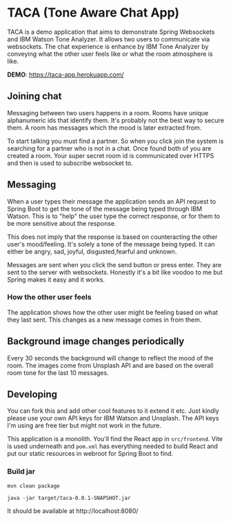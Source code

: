 # TACA (Tone Aware Chat App)

TACA is a demo application that aims to demonstrate Spring Websockets and IBM Watson Tone Analyzer. It allows two users to communicate via websockets. The chat experience is enhance by IBM Tone Analyzer by conveying what the other user feels like or what the room atmosphere is like.

**DEMO**: https://taca-app.herokuapp.com/

## Joining chat

Messaging between two users happens in a room. Rooms have unique alphanumeric ids that identify them.
It's probably not the best way to secure them. A room has messages which the mood is later extracted from.

To start talking you must find a partner. So when you click join the system is searching for a partner who is not in a chat.
Once found both of you are created a room. Your super secret room id is communicated over HTTPS and then is used to subscribe websocket to.

## Messaging

When a user types their message the application sends an API request to Spring Boot to get the tone of the message being typed through IBM Watson.
This is to "help" the user type the correct response, or for them to be more sensitive about the response.

This does not imply that the response is based on counteracting the other user's mood/feeling. It's solely a tone of the message being typed.
It can either be angry, sad, joyful, disgusted,fearful and unknown.

Messages are sent when you click the send button or press enter. They are sent to the server with websockets.
Honestly it's a bit like voodoo to me but Spring makes it easy and it works.
### How the other user feels

The application shows how the other user might be feeling based on what they last sent.
This changes as a new message comes in from them.

## Background image changes periodically

Every 30 seconds the background will change to reflect the mood of the room. The images come from Unsplash API and are based on the overall room tone for the last 10 messages.


## Developing

You can fork this and add other cool features to it extend it etc.
Just kindly please use your own API keys for IBM Watson and Unsplash.
The API keys I'm using are free tier but might not work in the future.

This application is a monolith. You'll find the React app in `src/frontend`.
Vite is used underneath and `pom.xml` has everything needed to build React and put our static resources in webroot for Spring Boot to find.

### Build jar
```
mvn clean package
```

```
java -jar target/taca-0.0.1-SNAPSHOT.jar
```

It should be available at http://localhost:8080/



